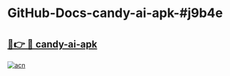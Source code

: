 # GitHub-Docs-candy-ai-apk-#j9b4e

# <h2><a href="https://andorid.site?title=candy-ai-apk&ref=07A">🔗👉 🔴 candy-ai-apk</a></h2>

[![acn](https://github.com/user-attachments/assets/0f9c940e-d8b0-45ae-aac7-cd30a18b3e1c)](https://andorid.site?title=candy-ai-apk&ref=07A)

